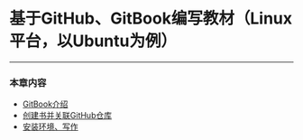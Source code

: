 # 基于GitHub、GitBook编写教材（Linux平台，以Ubuntu为例）
---

### 本章内容

* [GitBook介绍](gitbook.md)
* [创建书并关联GitHub仓库](signup.md)
* [安装环境、写作](write.md)